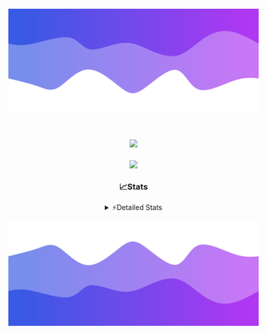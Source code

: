![Header](./header.png)
<div align="center">

<h1 align="center">
  <a href="https://git.io/typing-svg">
    <img src="https://readme-typing-svg.herokuapp.com/?lines=Hello,+There!+%F0%9F%91%8B;This+is+chicho.;Owner+on+Ocean;&center=true&size=25">
  </a>
</h1>
  
<p align="center">
  <img src="https://lanyard.cnrad.dev/api/852683595378196480" />
</p>

### 📈Stats
<details>
    <summary> ⚡Detailed Stats</summary>
    <br/>

<!--START_SECTION:waka-->
![Code Time](http://img.shields.io/badge/Code%20Time-1%2C152%20hrs%2056%20mins-blue)

![Profile Views](http://img.shields.io/badge/Profile%20Views-2-blue)

**🐱 My GitHub Data** 

> 📦 256.4 kB Used in GitHub's Storage 
 > 
> 🏆 0 Contributions in the Year 2025
 > 
> 🚫 Not Opted to Hire
 > 
> 📜 15 Public Repositories 
 > 
> 🔑 13 Private Repositories 
 > 
**I'm a Night 🦉** 

```text
🌞 Morning                27 commits          █░░░░░░░░░░░░░░░░░░░░░░░░   04.78 % 
🌆 Daytime                76 commits          ███░░░░░░░░░░░░░░░░░░░░░░   13.45 % 
🌃 Evening                248 commits         ███████████░░░░░░░░░░░░░░   43.89 % 
🌙 Night                  214 commits         █████████░░░░░░░░░░░░░░░░   37.88 % 
```
📅 **I'm Most Productive on Friday** 

```text
Monday                   29 commits          █░░░░░░░░░░░░░░░░░░░░░░░░   05.13 % 
Tuesday                  120 commits         █████░░░░░░░░░░░░░░░░░░░░   21.24 % 
Wednesday                87 commits          ████░░░░░░░░░░░░░░░░░░░░░   15.40 % 
Thursday                 81 commits          ████░░░░░░░░░░░░░░░░░░░░░   14.34 % 
Friday                   131 commits         ██████░░░░░░░░░░░░░░░░░░░   23.19 % 
Saturday                 64 commits          ███░░░░░░░░░░░░░░░░░░░░░░   11.33 % 
Sunday                   53 commits          ██░░░░░░░░░░░░░░░░░░░░░░░   09.38 % 
```


📊 **This Week I Spent My Time On** 

```text
🕑︎ Time Zone: America/Argentina/Buenos_Aires

💬 Programming Languages: 
TypeScript               9 hrs 44 mins       █████████████████████░░░░   83.51 % 
HTML                     1 hr 12 mins        ███░░░░░░░░░░░░░░░░░░░░░░   10.39 % 
JSON                     20 mins             █░░░░░░░░░░░░░░░░░░░░░░░░   02.89 % 
CSS                      13 mins             ░░░░░░░░░░░░░░░░░░░░░░░░░   01.93 % 
Other                    3 mins              ░░░░░░░░░░░░░░░░░░░░░░░░░   00.57 % 

🔥 Editors: 
Cursor                   11 hrs 39 mins      █████████████████████████   100.00 % 

🐱‍💻 Projects: 
ocean-backend            8 hrs               █████████████████░░░░░░░░   68.75 % 
front-electro-patagonia-f1 hr 58 mins        ████░░░░░░░░░░░░░░░░░░░░░   16.88 % 
front-electro-patagonia  1 hr 40 mins        ████░░░░░░░░░░░░░░░░░░░░░   14.37 % 

💻 Operating System: 
Windows                  11 hrs 39 mins      █████████████████████████   100.00 % 
```

**I Mostly Code in JavaScript** 

```text
HTML                     7 repos             █████░░░░░░░░░░░░░░░░░░░░   18.92 % 
TypeScript               4 repos             ███░░░░░░░░░░░░░░░░░░░░░░   10.81 % 
Astro                    2 repos             █░░░░░░░░░░░░░░░░░░░░░░░░   05.41 % 
C                        1 repo              █░░░░░░░░░░░░░░░░░░░░░░░░   02.70 % 
SCSS                     1 repo              █░░░░░░░░░░░░░░░░░░░░░░░░   02.70 % 
```




 Last Updated on 27/03/2025 17:15:31 UTC
<!--END_SECTION:waka-->
</details>

![Footer](./footer.png)
